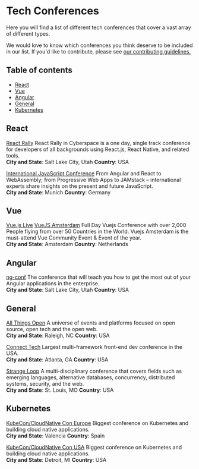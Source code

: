# Tech Conferences<!-- omit in toc -->

Here you will find a list of different tech conferences that cover a vast array of different types.

We would love to know which conferences you think deserve to be included in our list. If you'd like to contribute, please see [our contributing guidelines.](./CONTRIBUTING.md)

## Table of contents<!-- omit in toc -->

- [React](#react)
- [Vue](#vue)
- [Angular](#angular)
- [General](#general)
- [Kubernetes](#kubernetes)

## React

[React Rally](https://www.reactrally.com/)
React Rally in Cyberspace is a one day, single track conference for developers of all backgrounds using React.js, React Native, and related tools.<br>
**City and State**: Salt Lake City, Utah
**Country**: USA

[International JavaScript Conference](https://javascript-conference.com/munich/)
From Angular and React to WebAssembly; from Progressive Web Apps to JAMstack – international experts share insights on the present and future JavaScript.<br>
**City and State**: Munich
**Country**: Germany

## Vue

[Vue.js Live](https://vuejslive.com/)
[VueJS Amsterdam](https://www.vuejs.amsterdam/)
Full Day Vuejs Conference with over 2,000 People flying from over 50 Countries in the World. Vuejs Amsterdam is the must-attend Vue Community Event & Event of the year.<br>
**City and State**: Amsterdam
**Country**: Netherlands

## Angular

[ng-conf](https://enterprise.ng-conf.org/)
The conference that will teach you how to get the most out of your Angular applications in the enterprise.<br>
**City and State**: Salt Lake City, Utah
**Country**: USA

## General

[All Things Open](https://www.allthingsopen.org/)
A universe of events and platforms focused on open source, open tech and the open web.<br>
**City and State**: Raleigh, NC
**Country**: USA

[Connect Tech](https://connect.tech)
Largest multi-framework front-end dev conference in the USA.<br>
**City and State**: Atlanta, GA
**Country**: USA

[Strange Loop](https://www.thestrangeloop.com/)
A multi-disciplinary conference that covers fields such as emerging languages, alternative databases, concurrency, distributed systems, security, and the web.<br>
**City and State**: St. Louis, MO
**Country**: USA

## Kubernetes

[KubeCon/CloudNative Con Europe](https://events.linuxfoundation.org/kubecon-cloudnativecon-europe/)
Biggest conference on Kubernetes and building cloud native applications.<br>
**City and State**: Valencia
**Country**: Spain

[KubeCon/CloudNative Con USA](https://events.linuxfoundation.org/kubecon-cloudnativecon-north-america/)
Biggest conference on Kubernetes and building cloud native applications.<br>
**City and State**: Detroit, MI
**Country**: USA
